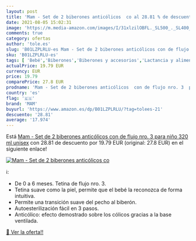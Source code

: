 ```yaml
---
layout: post
title: 'Mam - Set de 2 biberones anticólicos  co al 28.81 % de descuento'
date: 2021-08-05 15:02:31
image: 'https://m.media-amazon.com/images/I/31xlzilOBFL._SL500_._SL400_.jpg'
comments: true
category: ofertas
author: 'tole.es'
slug: 'B01LZPLRLU-es Mam - Set de 2 biberones anticólicos con de flujo nro. 3...'
sku: 'B01LZPLRLU-es'
tags: [ 'Bebé','Biberones','Biberones y accesorios','Lactancia y alimentación','biberones','mam', ]
actualPrice: 19.79 EUR
currency: EUR
price: 19.79
comparePrice: 27.8 EUR
prodname: 'Mam - Set de 2 biberones anticólicos  con de flujo nro. 3  para niño  320 ml  unisex'
country: 'es'
flag: '🇪🇸'
brand: 'MAM'
buyurl: 'https://www.amazon.es/dp/B01LZPLRLU/?tag=tolees-21'
descuento: '28.81'
average: '17.974'
---
```


Está [Mam - Set de 2 biberones anticólicos  con de flujo nro. 3  para niño  320 ml  unisex](https://www.amazon.es/dp/B01LZPLRLU/?tag=tolees-21) con 28.81 de descuento por 19.79 EUR (original: 27.8 EUR) en el siguiente enlace!

[![Mam - Set de 2 biberones anticólicos  co](https://m.media-amazon.com/images/I/31xlzilOBFL._SL500_._SL400_.jpg)](https://www.amazon.es/dp/B01LZPLRLU/?tag=tolees-21)

ℹ️:

- De 0 a 6 meses. Tetina de flujo nro. 3.
- Tetina suave como la piel, permite que el bebé la reconozca de forma intuitiva.
- Permite una transición suave del pecho al biberón.
- Autoesterilización fácil en 3 pasos.
- Anticólico: efecto demostrado sobre los cólicos gracias a la base ventilada.

[🛒 Ver la oferta!!](https://www.amazon.es/dp/B01LZPLRLU/?tag=tolees-21)
